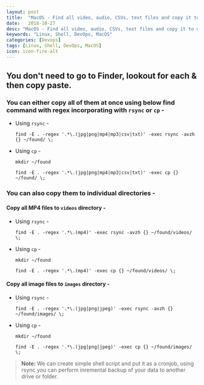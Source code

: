 ```yaml
---
layout: post
title:  "MacOS - Find all video, audio, CSVs, text files and copy it to other directories for backup etc"
date:   2018-10-27
desc: "MacOS - Find all video, audio, CSVs, text files and copy it to other directories for backup etc"
keywords: "Linux, Shell, DevOps, MacOS"
categories: [Devops]
tags: [Linux, Shell, DevOps, MacOS]
icon: icon-fire-alt
---
```


## You don't need to go to Finder, lookout for each & then copy paste.


### You can either copy all of them at once using below find command with regex incorporating with `rsync` or `cp` - 


- Using `rsync` - 

  `find -E . -regex '.*\.(jpg|png|mp4|mp3|csv|txt)' -exec rsync -avzh {} ~/found/ \;`

- Using `cp` - 

  `mkdir ~/found`

  `find -E . -regex '.*\.(jpg|png|mp4|mp3|csv|txt)' -exec cp {} ~/found/ \;`


### You can also copy them to individual directories - 


#### Copy all MP4 files to `videos` directory -


- Using `rsync` -

  `find -E . -regex '.*\.(mp4)' -exec rsync -avzh {} ~/found/videos/ \;`

- Using `cp` -

  `mkdir ~/found`

  `find -E . -regex '.*\.(mp4)' -exec cp {} ~/found/videos/ \;`


#### Copy all image files to `images` directory -

- Using `rsync` -

  `find -E . -regex '.*\.(jpg|png|jpeg)' -exec rsync -avzh {} ~/found/images/ \;`

- Using `cp` -

  `mkdir ~/found`

  `find -E . -regex '.*\.(jpg|png|jpeg)' -exec cp {} ~/found/images/ \;`



> **Note:** We can create simple shell script and put it as a cronjob, using rsync you can perform inremental backup of your data to another drive or folder. 
